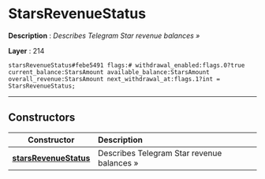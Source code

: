 # StarsRevenueStatus

**Description** : *Describes Telegram Star revenue balances &raquo;*

**Layer** : 214

```tl
starsRevenueStatus#febe5491 flags:# withdrawal_enabled:flags.0?true current_balance:StarsAmount available_balance:StarsAmount overall_revenue:StarsAmount next_withdrawal_at:flags.1?int = StarsRevenueStatus;
```

---

## Constructors

| Constructor | Description |
| :---: | :--- |
| [**starsRevenueStatus**](constructor/starsRevenueStatus) | Describes Telegram Star revenue balances » |